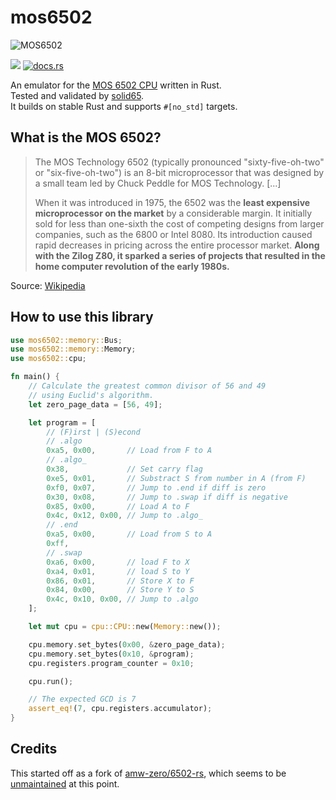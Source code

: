 # mos6502

![MOS6502](assets/6502.jpg)

![](https://github.com/mre/mos6502/workflows/test/badge.svg)
[![docs.rs](https://docs.rs/mos6502/badge.svg)](https://docs.rs/mos6502)

An emulator for the [MOS 6502 CPU](https://en.wikipedia.org/wiki/MOS_Technology_6502) written in Rust.  
Tested and validated by [solid65](https://github.com/omarandlorraine/solid65).  
It builds on stable Rust and supports `#[no_std]` targets.

## What is the MOS 6502?

> The MOS Technology 6502 (typically pronounced "sixty-five-oh-two" or "six-five-oh-two") is an 8-bit microprocessor that was designed by a small team led by Chuck Peddle for MOS Technology. [...]
>
> When it was introduced in 1975, the 6502 was the **least expensive microprocessor on the market** by a considerable margin. It initially sold for less than one-sixth the cost of competing designs from larger companies, such as the 6800 or Intel 8080. Its introduction caused rapid decreases in pricing across the entire processor market. **Along with the Zilog Z80, it sparked a series of projects that resulted in the home computer revolution of the early 1980s.**

Source: [Wikipedia](https://en.wikipedia.org/wiki/MOS_Technology_6502)


## How to use this library

```rust
use mos6502::memory::Bus;
use mos6502::memory::Memory;
use mos6502::cpu;

fn main() {
    // Calculate the greatest common divisor of 56 and 49
    // using Euclid's algorithm.
    let zero_page_data = [56, 49];

    let program = [
        // (F)irst | (S)econd
        // .algo
        0xa5, 0x00,       // Load from F to A
        // .algo_
        0x38,             // Set carry flag
        0xe5, 0x01,       // Substract S from number in A (from F)
        0xf0, 0x07,       // Jump to .end if diff is zero
        0x30, 0x08,       // Jump to .swap if diff is negative
        0x85, 0x00,       // Load A to F
        0x4c, 0x12, 0x00, // Jump to .algo_
        // .end
        0xa5, 0x00,       // Load from S to A
        0xff,
        // .swap
        0xa6, 0x00,       // load F to X
        0xa4, 0x01,       // load S to Y
        0x86, 0x01,       // Store X to F
        0x84, 0x00,       // Store Y to S
        0x4c, 0x10, 0x00, // Jump to .algo
    ];

    let mut cpu = cpu::CPU::new(Memory::new());

    cpu.memory.set_bytes(0x00, &zero_page_data);
    cpu.memory.set_bytes(0x10, &program);
    cpu.registers.program_counter = 0x10;

    cpu.run();

    // The expected GCD is 7
    assert_eq!(7, cpu.registers.accumulator);
}
```

## Credits

This started off as a fork of [amw-zero/6502-rs](https://github.com/amw-zero/6502-rs),
which seems to be [unmaintained](https://github.com/amw-zero/6502-rs/pull/36) at this point.
